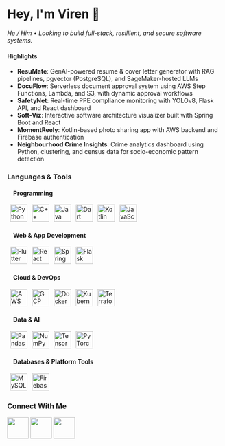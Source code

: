 <h1 align="left">Hey, I'm Viren 👋</h1>

<p>
  <i>He / Him • Looking to build full-stack, resillient, and secure software systems.</i><br>
</p>

<h4>Highlights</h4>
<ul>
  <li><b>ResuMate</b>: GenAI-powered resume & cover letter generator with RAG pipelines, pgvector (PostgreSQL), and SageMaker-hosted LLMs</li>
  <li><b>DocuFlow</b>: Serverless document approval system using AWS Step Functions, Lambda, and S3, with dynamic approval workflows</li>
  <li><b>SafetyNet</b>: Real-time PPE compliance monitoring with YOLOv8, Flask API, and React dashboard</li>
  <li><b>Soft-Viz</b>: Interactive software architecture visualizer built with Spring Boot and React</li>
  <li><b>MomentReely</b>: Kotlin-based photo sharing app with AWS backend and Firebase authentication</li>
  <li><b>Neighbourhood Crime Insights</b>: Crime analytics dashboard using Python, clustering, and census data for socio-economic pattern detection</li>
</ul>

<h3>Languages & Tools</h3>

<h4>&emsp;Programming</h4>
<p>
  &ensp;<img src="https://cdn.jsdelivr.net/gh/devicons/devicon/icons/python/python-original.svg" width="40" title="Python"/>
  &ensp;<img src="https://cdn.jsdelivr.net/gh/devicons/devicon/icons/cplusplus/cplusplus-original.svg" width="40" title="C++"/>
  &ensp;<img src="https://cdn.jsdelivr.net/gh/devicons/devicon/icons/java/java-original.svg" width="40" title="Java"/>
  &ensp;<img src="https://cdn.jsdelivr.net/gh/devicons/devicon/icons/dart/dart-original.svg" width="40" title="Dart"/>
  &ensp;<img src="https://cdn.jsdelivr.net/gh/devicons/devicon/icons/kotlin/kotlin-original.svg" width="40" title="Kotlin"/>
  &ensp;<img src="https://cdn.jsdelivr.net/gh/devicons/devicon/icons/javascript/javascript-original.svg" width="40" title="JavaScript"/>
</p>

<h4>&emsp;Web & App Development</h4>
<p>
  &ensp;<img src="https://cdn.jsdelivr.net/gh/devicons/devicon/icons/flutter/flutter-original.svg" width="40" title="Flutter"/>
  &ensp;<img src="https://cdn.jsdelivr.net/gh/devicons/devicon/icons/react/react-original.svg" width="40" title="React"/>
  &ensp;<img src="https://cdn.jsdelivr.net/gh/devicons/devicon/icons/spring/spring-original.svg" width="40" title="Spring Boot"/>
  &ensp;<img src="https://cdn.jsdelivr.net/gh/devicons/devicon/icons/flask/flask-original.svg" width="40" title="Flask"/>
</p>

<h4>&emsp;Cloud & DevOps</h4>
<p>
  &ensp;<img src="https://img.icons8.com/color/48/amazon-web-services.png" width="40" title="AWS"/>
  &ensp;<img src="https://cdn.jsdelivr.net/gh/devicons/devicon/icons/googlecloud/googlecloud-original.svg" width="40" title="GCP"/>
  &ensp;<img src="https://cdn.jsdelivr.net/gh/devicons/devicon/icons/docker/docker-original.svg" width="40" title="Docker"/>
  &ensp;<img src="https://cdn.jsdelivr.net/gh/devicons/devicon/icons/kubernetes/kubernetes-plain.svg" width="40" title="Kubernetes"/>
  &ensp;<img src="https://cdn.jsdelivr.net/gh/devicons/devicon/icons/terraform/terraform-original.svg" width="40" title="Terraform"/>
</p>

<h4>&emsp;Data & AI</h4>
<p>
  &ensp;<img src="https://cdn.jsdelivr.net/gh/devicons/devicon/icons/pandas/pandas-original.svg" width="40" title="Pandas"/>
  &ensp;<img src="https://cdn.jsdelivr.net/gh/devicons/devicon/icons/numpy/numpy-original.svg" width="40" title="NumPy"/>
  &ensp;<img src="https://cdn.jsdelivr.net/gh/devicons/devicon/icons/tensorflow/tensorflow-original.svg" width="40" title="TensorFlow"/>
  &ensp;<img src="https://cdn.jsdelivr.net/gh/devicons/devicon/icons/pytorch/pytorch-original.svg" width="40" title="PyTorch"/>
</p>

<h4>&emsp;Databases & Platform Tools</h4>
<p>
  &ensp;<img src="https://cdn.jsdelivr.net/gh/devicons/devicon/icons/mysql/mysql-original.svg" width="40" title="MySQL"/>
  &ensp;<img src="https://cdn.jsdelivr.net/gh/devicons/devicon/icons/firebase/firebase-plain.svg" width="40" title="Firebase"/>
</p>

<h3>Connect With Me</h3>
<p>
  <a href="https://github.com/viren-joshi"><img src="https://img.icons8.com/plasticine/2x/github.png" height="50" width="50"/></a>
  <a href="https://www.linkedin.com/in/virenjoshi403"><img src="https://img.icons8.com/clouds/2x/linkedin.png" height="50" width="50"/></a>
  <a href="https://viren-joshi.github.io/"><img src="https://img.icons8.com/color/96/domain--v1.png" height="50" width="50"/></a>
</p>
